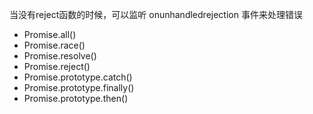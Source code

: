 当没有reject函数的时候，可以监听 onunhandledrejection 事件来处理错误

* Promise.all()
* Promise.race()
* Promise.resolve()
* Promise.reject()
* Promise.prototype.catch()
* Promise.prototype.finally()
* Promise.prototype.then()
